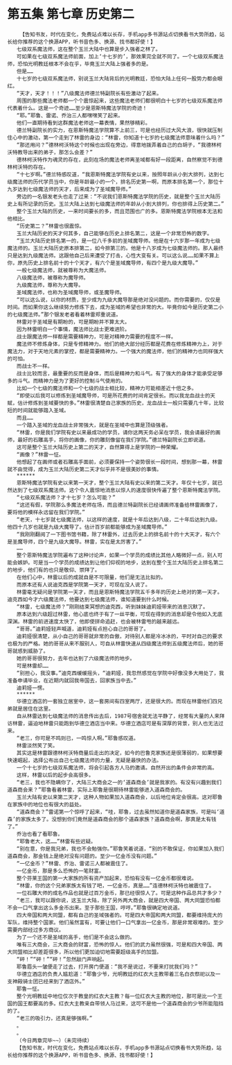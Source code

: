 # 第五集 第七章 历史第二
        【告知书友，时代在变化，免费站点难以长存，手机app多书源站点切换看书大势所趋，站长给你推荐的这个换源APP，听书音色多、换源、找书都好使！】
       七级双系魔法师，这在整个玉兰大陆中也算是步入强者之林了。
       可如果在七级双系魔法师前面，加上‘十七岁的’，那效果完全就不同了。一个七级双系魔法师，恐怕光明教廷根本不会在乎，毕竟玉兰大陆上强者多的是。
       但是……
       十七岁的七级双系魔法师，别说玉兰大陆背后的光明教廷，恐怕大陆上任何一股势力都会眼红。
       “天才，天才！！！”八级魔法师德兰特副院长有些激动了起来。
       周围的那些魔法老师都一个个震惊起来，这些魔法老师们都很明白十七岁的七级双系魔法师代表着什么。这是一个奇迹……至少是恩斯特魔法学院的奇迹！
       “耶。”耶鲁、雷诺、乔治三人都嘿嘿笑了起来。
       他们一直期待看到这群魔法老师这一幕表情，果然够精彩。
       德兰特副院长的实力，在恩斯特魔法学院算不上前三，可是也经历过大风大浪，很快就压制住心中的激动，第一个走到了林雷的身边：“林雷，你知道十七岁的七级魔法师意味着什么吗？”
       “那还用问？”德林柯沃特这个时候也出现在旁边，得意地拨弄着自己的白胡子，“我德林柯沃特教导出来的弟子，那怎么会差？”
       德林柯沃特作为魂灵的存在，此刻在场的魔法老师离圣域都有好一段距离，自然察觉不到德林柯沃特的存在。
       “十七岁啊。”德兰特感叹道，“我恩斯特魔法学院有史以来，按照年龄从小到大排列，达到七级魔法师的历代学员当中，你是年龄最小的一个，排名历史第一啊，而原本排名第一个，那位十九岁达到七级魔法师的天才，后来成为了圣域魔导师。”
       旁边的一名银发老头也走了过来：“不说我们恩斯特魔法学院的历史，就是整个玉兰大陆历史上有所记录的历史。玉兰大陆上达到七级魔法师的年龄从小到大排列，你也排得上历史第二。”
       整个玉兰大陆的历史，一来时间要长的多，而且范围也广的多。恩斯特魔法学院根本无法和他相比。
       “历史第二？”林雷也很震惊。
       玉兰大陆历史的天才何其多，自己能够在历史上排名第二，这是一个非常恐怖的数字。
       “玉兰大陆历史排名第一的，是一位八千多前的圣域魔导师。他是在十六岁那一年成为七级魔法师的。玉兰大陆历史原本排第二，如今排第三的。他是十八岁成为七级魔法师的。那人最终只是达到九级魔法师。这跟他自己后来遭受了打击，心性大变有关。可以这么说……如果不算上你，原先历史上排名前十的十个天才，有六个是圣域魔导师，有四个是九级大魔导。”
       一般七级魔法师，就被尊称为大魔法师。
       八级魔法师，被尊称为魔导师。
       九级魔法师，尊称为大魔导。
       圣域魔法师，也称为圣域魔导师，或圣魔导师。
       “可以这么说，以你的材质，至少成为九级大魔导那是绝对没问题的。而你需要的，仅仅是时间。而如果你这么继续努力修炼下去，成为圣域的希望也非常的大。毕竟你如今是历史第二小的七级魔法师。”那个银发老者看着林雷郑重说道。
       林雷对于圣域是有期盼的，可是期盼并不算太大。
       因为林雷明白一个事情，魔法师比战士更难进阶。
       战士跟魔法师一样都是需要精神力，可是对精神力需要的程度不一样。
       魔法师不修炼身体，只是专修精神力。他们的绝大部分经历都是花费在修炼精神力上，对于魔法力，对于天地元素的掌控，都是需要精神力。一个强大的魔法师，他们的精神力也同样强大的可怕。
       而战士不一样。
       战士比较而言，最重要的反而是身体，而后是精神力和斗气。有了强大的身体才能承受足够多的斗气。而精神力是为了更好的控制斗气使用的。
       比如一个七级的魔法师和一个七级的战士相比较，精神力可能相差近十倍之多。
       “即使以后我可以修炼到圣域魔导师，可是所花费的时间肯定很长。而以我龙血战士的天赋，估计修炼到圣域要快的多。”林雷很清楚自己家族的历史，龙血战士一般只需要几十年，比较短的时间就能够踏入圣域。
       而且……
       一个踏入圣域的龙血战士非常强大，就是在圣域中也算是顶级强者。
       “林雷，你是我们学院有史以来最成功的学员，请你这两天务必呆在学员，我会请最好的画师，最好的石雕高手，将你的画像，你的雕刻像留在我们学院。”德兰特副院长立即说道。
       这可是整个玉兰大陆历史上第二的天才，自然算得上是学院的一种荣耀。
       “画像？”林雷一怔。
       他想起了在画师或者石雕高手面前，必须要保持一个姿势很长一段时间，想到那一幕，林雷就不由觉得，成为玉兰大陆历史第二天才似乎并不是很美妙的事情。
       ******
       恩斯特魔法学院有史以来第一天才，整个玉兰大陆有史以来的第二天才。年仅十七岁，就已然达到了七级双系魔法师。这个令人震惊地消息以惊人的速度很快传遍了整个恩斯特魔法学院。
       “七级双系魔法师？才十七岁？怎么可能？”
       “这还有假，学院那么多魔法老师在场，而且德兰特副院长已经请画师准备给林雷画像了，要将他的模样永远留在我们学院。”
       “老天，十七岁就七级魔法师，以这样的速度，就是十年后达到八级，二十年后达到九级。他四十几岁也就是九级大魔导了。估计百岁前都能够成为圣域魔导师。”
       “我刚刚翻阅了一下图书馆书籍，除了林雷外，过去历史上的排名前十的十大天才，有六个是圣魔导师，四个是九级大魔导。林雷，实在是太厉害了。”
       ……
       整个恩斯特魔法学院遍布了这种讨论声，如果一个学员的成绩比其他人略微好一点，别人可能会嫉妒。可是当一个学员的成绩达到让他们仰视的地步，达到在整个玉兰大陆历史上排名第二的地步，他们有的也只是敬仰、崇拜了。
       在他们心中，林雷以后的成就自是不可限量，他们是无法比拟的。
       而原本还有人说迪克西是学院第一天才，可现在没人说了。
       林雷毫无疑问是学院第一天才，而且是恩斯特魔法学院五千多年的历史上绝对的第一天才。迪克西如今才六级魔法师，他要达到七级魔法师，谁知道要到什么时候。
       “林雷，七级魔法师？”刚刚结束冥想的迪克西，听到妹妹迪莉娅带来的消息沉默了。
       原本达到六级超过林雷，他心底也终于有了一丝平衡，可现在得到的消息却是令他如入无底深渊。林雷的前进速度太快了，他即使拼命追赶，也会被林雷甩的越来越远。
       “哥哥。”迪莉娅轻声喊道，迪莉娅有点担心自己的哥哥了。
       迪莉娅很清楚，从小自己的哥哥就非常的自傲，对待别人都是冷冰冰的，平时对自己的要求也极为的严格。她的哥哥从来不服别人，可自从林雷快速从四级魔法师到五级魔法师后，她的哥哥就感到威胁了。
       她的哥哥很努力，去年也达到了六级魔法师的地步。
       可是林雷却……
       “别担心，我没事。”迪克西缓缓摇头，“迪莉娅，我忽然感觉在学院中好像没多大用处了，我准备申请毕业，在近期内就回我帝国去，回家族当中去。”
       迪莉娅一愣。
       ******
       华德立酒店的一套独立居室中，这一套房间有四室两厅，还是很大的。而现在林雷他们四兄弟就是居住在这里。
       自从林雷达到七级魔法师的消息传出去后，1987号宿舍就无法平静了，经常有大量的人来拜访林雷，逼迫地林雷只能跑到华德立酒店当中来。华德立酒店可是有深厚的背景，别人也无法过来。
       “老三，你可是不鸣则已，一鸣惊人啊。”耶鲁感叹道。
       林雷淡然笑了笑。
       其实这是林雷跟德林柯沃特商量后走出的决定，如今的巴鲁克家族还是很薄弱的，如果想要快速崛起，选择公布出自己七级魔法师的力量，无疑是最快的办法。
       一个十七岁的七级双系魔法师，将会引起各方人马的邀请。自然开出的条件会非常的高。
       这样，林雷以后的起步会高很多。
       “老三，我也不隐瞒你了，大陆三大商会之一的‘道森商会’就是我家的。有没有兴趣到我们道森商会来？”耶鲁看着林雷，实际上耶鲁是很期待林雷能够进入道森商会的。
       玉兰大陆有史以来第二天才，这种人物如果加入道森商会，以后地位肯定会很高。这对耶鲁在家族中的地位也有很大的益处。
       “道森商会？”雷诺第一个惊呼了起来，“哇，耶鲁，过去虽然知道你是道森家族，可是叫‘道森’的家族太多了。没想到你们竟然是道森商会的那个道森家族？道森商会啊，那真是太有钱了。”
       乔治也看了看耶鲁。
       “耶鲁老大，这……”林雷有些迟疑。
       “别在意，你是我兄弟，我也不会勉强你。”耶鲁笑着说道，“别的不敢保证，你如果加入我们道森商会，那金钱上是绝对没有问题的。至少一亿金币没有问题。”
       “一亿金币？”林雷、乔治、雷诺三人都被震住了。
       一亿金币，那是多么恐怖的一笔财富。
       整个芬莱王国的第一大家族的所有资产加起来，恐怕有没有一亿金币都很难说。
       “林雷，你的这个兄弟家族太有钱了吧，一亿金币，真是……”连德林柯沃特也被震住了。
       一位石雕大师的成名作品也就是过百万金币，那已经很惊人了。可是这种作品总共才多少？
       “老三，我可以跟你说，这玉兰大陆，除了另外两大商会，就是四大帝国、两大同盟恐怕都不会一口气拿出这么多金币出来。至于那些王国，哼哼。”耶鲁很确定地说道。
       四大帝国和两大同盟，都有自己的圣域强者的。可是四大帝国和两大同盟，都要维持庞大的军队，维持整个国家。他们虽然富有，可要让他们一口气拿出一亿金币，那是非常艰难的。至少需要内部经过多方商议。
       为了一个还不是圣域的高手，他们是不会这么做的。
       唯有三大商会，三大商会的财富，恐怖的惊人。他们的武力虽然很强，可是和四大帝国、两大同盟相比却差距很多，所以他们更加迫切地需要超级高手的加盟。
       “砰！”“砰！”“砰！”忽然敲门声响起。
       耶鲁眉头一皱便走了过去，打开房门便道：“我不是说过，不要来打扰我们吗？”
       华德立酒店的负责人尴尬道：“耶鲁少爷，光明教廷的红衣大主教带着三名白衣祭祀以及一支神殿骑士团已经来到了酒店外。”
       耶鲁一怔。
       整个光明教廷中地位仅次于教皇的红衣大主教？每一位红衣大主教的地位，那可是比一个王国的国王都要高的多。红衣大主教亲自带领人马过来，这可不是他一个道森商会的少爷所能阻挡的了。
       “老三的吸引力，还真是够强啊。”
       。
       。
       （今日两章完毕~~）（未完待续）
       【告知书友，时代在变化，免费站点难以长存，手机app多书源站点切换看书大势所趋，站长给你推荐的这个换源APP，听书音色多、换源、找书都好使！】